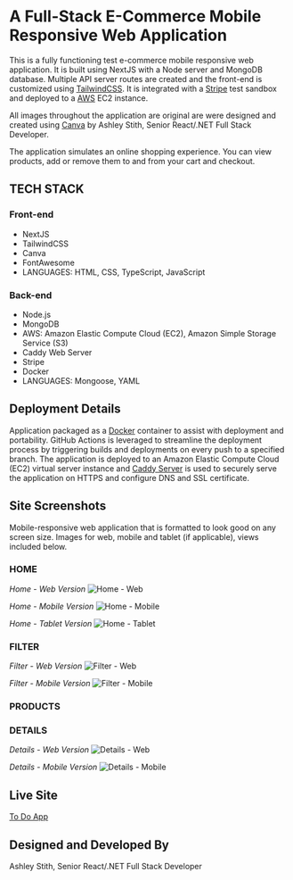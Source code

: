 # A Full-Stack E-Commerce Mobile Responsive Web Application
This is a fully functioning test e-commerce mobile responsive web application. It is built using NextJS with a Node server and MongoDB database. Multiple API server routes are created and the front-end is customized using [TailwindCSS](http://tailwindcss.com). It is integrated with a [Stripe](https://stripe.com/) test sandbox and deployed to a [AWS](https://aws.amazon.com/) EC2 instance. 

All images throughout the application are original are were designed and created using [Canva](https://www.canva.com/) by Ashley Stith, Senior React/.NET Full Stack Developer.

The application simulates an online shopping experience.  You can view products, add or remove them to and from your cart and checkout.

## TECH STACK
### Front-end
- NextJS
- TailwindCSS
- Canva
- FontAwesome
- LANGUAGES: HTML, CSS, TypeScript, JavaScript

### Back-end
- Node.js
- MongoDB
- AWS: Amazon Elastic Compute Cloud (EC2), Amazon Simple Storage Service (S3)
- Caddy Web Server
- Stripe
- Docker
- LANGUAGES: Mongoose, YAML

## Deployment Details
Application packaged as a [Docker](https://www.docker.com/) container to assist with deployment and portability.  GitHub Actions is leveraged to streamline the deployment process by triggering builds and deployments on every push to a specified branch. The application is deployed to an Amazon Elastic Compute Cloud (EC2) virtual server instance and [Caddy Server](http://https://caddyserver.com/) is used to securely serve the application on HTTPS and configure DNS and SSL certificate.  

## Site Screenshots
Mobile-responsive web application that is formatted to look good on any screen size.  Images for web, mobile and tablet (if applicable), views included below.

### HOME
*Home - Web Version*
![Home - Web](/public/screenshots/home-web-1.PNG "Home - Web Version")

*Home - Mobile Version*
![Home - Mobile](/public/screenshots/home-mobile-1.PNG "Home - Mobile Version")

*Home - Tablet Version*
![Home - Tablet](/public/screenshots/home-tab-1.PNG "Home - Tablet Version")

### FILTER
*Filter - Web Version*
![Filter - Web](/public/screenshots/filter-web-1.PNG "Filter - Web Version")

*Filter - Mobile Version*
![Filter - Mobile](/public/screenshots/filter-mobile-1.PNG "Filter - Mobile Version")

### PRODUCTS

### DETAILS
*Details - Web Version*
![Details - Web](/public/screenshots/home-details-1.PNG "Details - Web Version")

*Details - Mobile Version*
![Details - Mobile](/public/screenshots/mobile-details-1.PNG "Details - Mobile Version")

## Live Site
[To Do App](https://ecommerce-beauty.atozionwebdesign.com/)

## Designed and Developed By
Ashley Stith, Senior React/.NET Full Stack Developer
